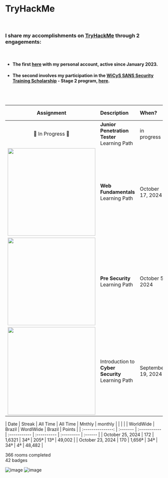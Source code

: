 # TryHackMe
<br>


### I share my accomplishments on [TryHackMe](https://tryhackme.com/) through 2 engagements:
<br>

- #### The first [here](https://tryhackme.com/p/Rosana) with my personal account, active since January 2023.
- #### The second involves my participation in the [WiCyS SANS Security Training Scholarship](https://www.wicys.org/benefits/security-training-scholarship/) - Stage 2 program, [here](https://tryhackme.com/r/p/CyberRosana).
<br>
<br>




| Assignment                                  | Description                | When?     | Hands-on |
| :-----------------------------------------: | :------------------------- | :-------- | --------: | 
| &#x1F6A7; In Progress &#x1F6A7; | **Junior Penetration Tester** Learning Path | in progress | 2 | 
|  <img src="https://tryhackme-certificates.s3-eu-west-1.amazonaws.com/THM-SLADXNEMGJ.png" style="width:280px;"/> | **Web Fundamentals** Learning Path | October 17, 2024 | 2 | 
| <img src="https://tryhackme-certificates.s3-eu-west-1.amazonaws.com/THM-1GBA9ROYFI.png" style="width:280px;"/> | **Pre Security** Learning Path | October 5, 2024 | 2 | 
| <img src="https://tryhackme-certificates.s3-eu-west-1.amazonaws.com/THM-FBOHY0UAVD.png" style="width:280px;"/> | Introduction to<br>**Cyber Security** Learning Path | September 19, 2024 | 3 | 


| Date              | Streak   | All Time     | All Time     | Mnthly      | monthly    |         |
|                   |          | WorldWide    | Brazil       | WordlWide   | Brazil     | Points  |
| :---------------: | :------- | :----------- | :----------- | :---------- | :--------- | :------ |
| October 25, 2024  | 172      |       1,6321 |          34ª |        205ª |        13ª | 49,002  |
| October 23, 2024  | 170      |       1,656ª |          34ª |         34ª |         4ª | 48,482  |


366 rooms completed <br>
42 badges</p>


![image](https://github.com/user-attachments/assets/261abade-42ad-4f53-a551-c2a410554184)
![image](https://github.com/user-attachments/assets/47a8cb34-317a-44a5-be96-5858f8c77695)



